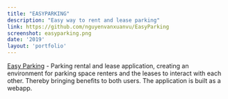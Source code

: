 ```yaml
---
title: "EASYPARKING"
description: "Easy way to rent and lease parking"
link: https://github.com/nguyenvanxuanvu/EasyParking
screenshot: easyparking.png
date: '2019'
layout: 'portfolio'
---
```


[Easy Parking](https://myeasyparking.herokuapp.com/) - Parking rental and lease application, creating an environment for parking space renters and the leases to interact with each other. Thereby bringing benefits to both users.
The application is built as a webapp.